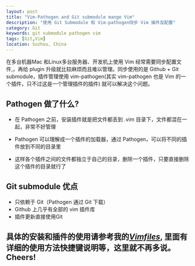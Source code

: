 ```yaml
---
layout: post
title: "Vim-Pathogen and Git submodule mange Vim"
description: "使用 Git Submodule 和 Vim-pathogen同步 Vim 插件及配置"
category: Git
keywords: git submodule pathogen vim
tags: [Git,Vim]
location: Suzhou, China
---
```


在多台机器Mac 和Linux多台服务器、开发机上使用 Vim 经常需要同步配置文件,，再给 plugin 升级就比较麻烦而且难以管理。同步使用的是 Github + Git submodule，插件管理使用 vim-pathogen(其实 vim-pathogen 也是 Vim 的一个插件，只不过这是一个管理插件的插件) 就可以解决这个问题。


## Pathogen 做了什么?

- 在 Pathogen 之前，安装插件就是把文件都丢到 .vim 目录下，文件都混在一起，非常不好管理

- Pathogen 可以理解成一个插件的加载器，通过 Pathogen，可以将不同的插件放到不同的目录里

- 这样各个插件之间的文件都独立于自己的目录，删除一个插件，只要直接删除这个插件的目录就行了

## Git submodule 优点

- 只依赖于 Git（Pathogen 通过 Git 下载）
- Github 上几乎有全部的 vim 插件库
- 插件更新直接使用Git

## 具体的安装和插件的使用请参考我的[_Vimfiles_](https://github.com/tim-tang/vimfiles), 里面有详细的使用方法快捷键说明等，这里就不再多说。Cheers!
